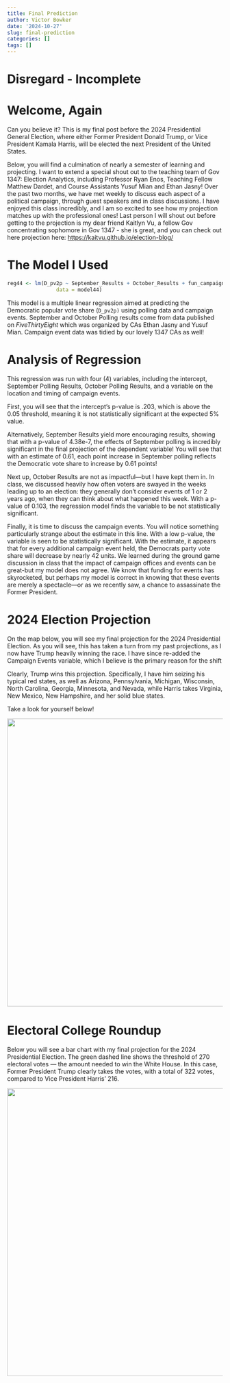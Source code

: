 ```yaml
---
title: Final Prediction
author: Victor Bowker
date: '2024-10-27'
slug: final-prediction
categories: []
tags: []
---
```


<link href="{{< blogdown/postref >}}index_files/htmltools-fill/fill.css" rel="stylesheet" />
<script src="{{< blogdown/postref >}}index_files/htmlwidgets/htmlwidgets.js"></script>
<link href="{{< blogdown/postref >}}index_files/datatables-css/datatables-crosstalk.css" rel="stylesheet" />
<script src="{{< blogdown/postref >}}index_files/datatables-binding/datatables.js"></script>
<script src="{{< blogdown/postref >}}index_files/jquery/jquery-3.6.0.min.js"></script>
<link href="{{< blogdown/postref >}}index_files/dt-core/css/jquery.dataTables.min.css" rel="stylesheet" />
<link href="{{< blogdown/postref >}}index_files/dt-core/css/jquery.dataTables.extra.css" rel="stylesheet" />
<script src="{{< blogdown/postref >}}index_files/dt-core/js/jquery.dataTables.min.js"></script>
<link href="{{< blogdown/postref >}}index_files/crosstalk/css/crosstalk.min.css" rel="stylesheet" />
<script src="{{< blogdown/postref >}}index_files/crosstalk/js/crosstalk.min.js"></script>

# Disregard - Incomplete

# Welcome, Again

Can you believe it? This is my final post before the 2024 Presidential General Election, where either Former President Donald Trump, or Vice President Kamala Harris, will be elected the next President of the United States.

Below, you will find a culmination of nearly a semester of learning and projecting. I want to extend a special shout out to the teaching team of Gov 1347: Election Analytics, including Professor Ryan Enos, Teaching Fellow Matthew Dardet, and Course Assistants Yusuf Mian and Ethan Jasny! Over the past two months, we have met weekly to discuss each aspect of a political campaign, through guest speakers and in class discussions. I have enjoyed this class incredibly, and I am so excited to see how my projection matches up with the professional ones! Last person I will shout out before getting to the projection is my dear friend Kaitlyn Vu, a fellow Gov concentrating sophomore in Gov 1347 - she is great, and you can check out here projection here: <https://kaitvu.github.io/election-blog/>

# The Model I Used

``` r
reg44 <- lm(D_pv2p ~ September_Results + October_Results + fun_campaign_events, 
                data = model44)
```

This model is a multiple linear regression aimed at predicting the Democratic popular vote share (`D_pv2p)` using polling data and campaign events. September and October Polling results come from data published on *FiveThirtyEight* which was organized by CAs Ethan Jasny and Yusuf Mian. Campaign event data was tidied by our lovely 1347 CAs as well!

# Analysis of Regression

This regression was run with four (4) variables, including the intercept, September Polling Results, October Polling Results, and a variable on the location and timing of campaign events.

First, you will see that the intercept’s p-value is .203, which is above the 0.05 threshold, meaning it is not statistically significant at the expected 5% value.

Alternatively, September Results yield more encouraging results, showing that with a p-value of 4.38e-7, the effects of September polling is incredibly significant in the final projection of the dependent variable! You will see that with an estimate of 0.61, each point increase in September polling reflects the Democratic vote share to increase by 0.61 points!

Next up, October Results are not as impactful—but I have kept them in. In class, we discussed heavily how often voters are swayed in the weeks leading up to an election: they generally don’t consider events of 1 or 2 years ago, when they can think about what happened this week. With a p-value of 0.103, the regression model finds the variable to be not statistically significant.

Finally, it is time to discuss the campaign events. You will notice something particularly strange about the estimate in this line. With a low p-value, the variable is seen to be statistically significant. With the estimate, it appears that for every additional campaign event held, the Democrats party vote share will decrease by nearly 42 units. We learned during the ground game discussion in class that the impact of campaign offices and events can be great-but my model does not agree. We know that funding for events has skyrocketed, but perhaps my model is correct in knowing that these events are merely a spectacle—or as we recently saw, a chance to assassinate the Former President.

<div class="datatables html-widget html-fill-item" id="htmlwidget-1" style="width:100%;height:auto;"></div>
<script type="application/json" data-for="htmlwidget-1">{"x":{"filter":"none","vertical":false,"caption":"<caption>Updated Regression Results<\/caption>","data":[["1","2","3","4"],["(Intercept)","September_Results","October_Results","fun_campaign_events"],[8.34395344745049,0.611420704539272,0.2241231547885874,-41.8521345306346],[6.523508463530661,0.113605110172749,0.1365874817597192,14.82973552224305],[1.27905918940658,5.381982409149902,1.64087624942715,-2.822176731868265],[0.2036431587206929,4.384318365979549e-07,0.103759502500305,0.005687984014582276]],"container":"<table class=\"display\">\n  <thead>\n    <tr>\n      <th> <\/th>\n      <th>term<\/th>\n      <th>estimate<\/th>\n      <th>std.error<\/th>\n      <th>statistic<\/th>\n      <th>p.value<\/th>\n    <\/tr>\n  <\/thead>\n<\/table>","options":{"pageLength":4,"columnDefs":[{"className":"dt-right","targets":[2,3,4,5]},{"orderable":false,"targets":0},{"name":" ","targets":0},{"name":"term","targets":1},{"name":"estimate","targets":2},{"name":"std.error","targets":3},{"name":"statistic","targets":4},{"name":"p.value","targets":5}],"order":[],"autoWidth":false,"orderClasses":false,"lengthMenu":[4,10,25,50,100]},"selection":{"mode":"multiple","selected":null,"target":"row","selectable":null}},"evals":[],"jsHooks":[]}</script>

# 2024 Election Projection

On the map below, you will see my final projection for the 2024 Presidential Election. As you will see, this has taken a turn from my past projections, as I now have Trump heavily winning the race. I have since re-added the Campaign Events variable, which I believe is the primary reason for the shift

Clearly, Trump wins this projection. Specifically, I have him seizing his typical red states, as well as Arizona, Pennsylvania, Michigan, Wisconsin, North Carolina, Georgia, Minnesota, and Nevada, while Harris takes Virginia, New Mexico, New Hampshire, and her solid blue states.

Take a look for yourself below!

<img src="{{< blogdown/postref >}}index_files/figure-html/unnamed-chunk-21-1.png" width="672" />

# Electoral College Roundup

Below you will see a bar chart with my final projection for the 2024 Presidential Election. The green dashed line shows the threshold of 270 electoral votes — the amount needed to win the White House. In this case, Former President Trump clearly takes the votes, with a total of 322 votes, compared to Vice President Harris’ 216.

<img src="{{< blogdown/postref >}}index_files/figure-html/unnamed-chunk-22-1.png" width="672" />
